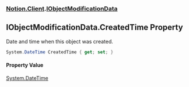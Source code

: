 ### [Notion.Client](Notion.Client.md 'Notion.Client').[IObjectModificationData](Notion.Client.IObjectModificationData.md 'Notion.Client.IObjectModificationData')

## IObjectModificationData.CreatedTime Property

Date and time when this object was created.

```csharp
System.DateTime CreatedTime { get; set; }
```

#### Property Value
[System.DateTime](https://docs.microsoft.com/en-us/dotnet/api/System.DateTime 'System.DateTime')